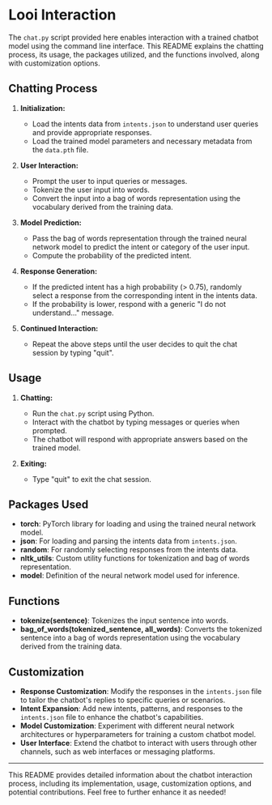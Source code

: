 # Looi Interaction

The `chat.py` script provided here enables interaction with a trained chatbot model using the command line interface. This README explains the chatting process, its usage, the packages utilized, and the functions involved, along with customization options.

## Chatting Process

1. **Initialization:**
   - Load the intents data from `intents.json` to understand user queries and provide appropriate responses.
   - Load the trained model parameters and necessary metadata from the `data.pth` file.

2. **User Interaction:**
   - Prompt the user to input queries or messages.
   - Tokenize the user input into words.
   - Convert the input into a bag of words representation using the vocabulary derived from the training data.

3. **Model Prediction:**
   - Pass the bag of words representation through the trained neural network model to predict the intent or category of the user input.
   - Compute the probability of the predicted intent.

4. **Response Generation:**
   - If the predicted intent has a high probability (> 0.75), randomly select a response from the corresponding intent in the intents data.
   - If the probability is lower, respond with a generic "I do not understand..." message.

5. **Continued Interaction:**
   - Repeat the above steps until the user decides to quit the chat session by typing "quit".

## Usage

1. **Chatting:**
   - Run the `chat.py` script using Python.
   - Interact with the chatbot by typing messages or queries when prompted.
   - The chatbot will respond with appropriate answers based on the trained model.

2. **Exiting:**
   - Type "quit" to exit the chat session.

## Packages Used

- **torch**: PyTorch library for loading and using the trained neural network model.
- **json**: For loading and parsing the intents data from `intents.json`.
- **random**: For randomly selecting responses from the intents data.
- **nltk_utils**: Custom utility functions for tokenization and bag of words representation.
- **model**: Definition of the neural network model used for inference.

## Functions

- **tokenize(sentence)**: Tokenizes the input sentence into words.
- **bag_of_words(tokenized_sentence, all_words)**: Converts the tokenized sentence into a bag of words representation using the vocabulary derived from the training data.

## Customization

- **Response Customization**: Modify the responses in the `intents.json` file to tailor the chatbot's replies to specific queries or scenarios.
- **Intent Expansion**: Add new intents, patterns, and responses to the `intents.json` file to enhance the chatbot's capabilities.
- **Model Customization**: Experiment with different neural network architectures or hyperparameters for training a custom chatbot model.
- **User Interface**: Extend the chatbot to interact with users through other channels, such as web interfaces or messaging platforms.

---

This README provides detailed information about the chatbot interaction process, including its implementation, usage, customization options, and potential contributions. Feel free to further enhance it as needed!